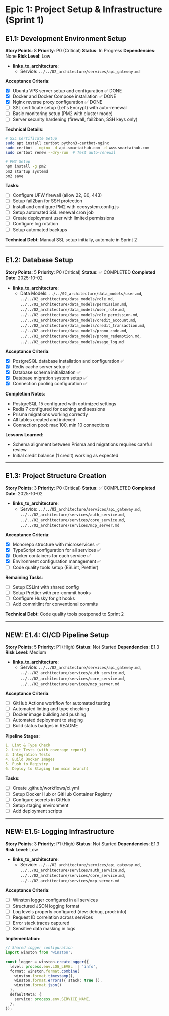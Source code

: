 # Epic 1: Project Setup & Infrastructure (Sprint 1)

## E1.1: Development Environment Setup

**Story Points**: 8
**Priority**: P0 (Critical)
**Status**: In Progress
**Dependencies**: None
**Risk Level**: Low
- **links_to_architecture**:
  - Service: `../../02_architecture/services/api_gateway.md`

**Acceptance Criteria**:

- [x] Ubuntu VPS server setup and configuration ✅ DONE
- [x] Docker and Docker Compose installation ✅ DONE
- [x] Nginx reverse proxy configuration ✅ DONE
- [ ] SSL certificate setup (Let's Encrypt) with auto-renewal
- [ ] Basic monitoring setup (PM2 with cluster mode)
- [ ] Server security hardening (firewall, fail2ban, SSH keys only)

**Technical Details**:

```bash
# SSL Certificate Setup
sudo apt install certbot python3-certbot-nginx
sudo certbot --nginx -d api.smartaihub.com -d www.smartaihub.com
sudo certbot renew --dry-run  # Test auto-renewal

# PM2 Setup
npm install -g pm2
pm2 startup systemd
pm2 save
```

**Tasks**:

- [ ] Configure UFW firewall (allow 22, 80, 443)
- [ ] Setup fail2ban for SSH protection
- [ ] Install and configure PM2 with ecosystem.config.js
- [ ] Setup automated SSL renewal cron job
- [ ] Create deployment user with limited permissions
- [ ] Configure log rotation
- [ ] Setup automated backups

**Technical Debt**: Manual SSL setup initially, automate in Sprint 2

---

## E1.2: Database Setup

**Story Points**: 5
**Priority**: P0 (Critical)
**Status**: ✅ COMPLETED
**Completed Date**: 2025-10-02
- **links_to_architecture**:
  - Data Models: `../../02_architecture/data_models/user.md`, `../../02_architecture/data_models/role.md`, `../../02_architecture/data_models/permission.md`, `../../02_architecture/data_models/user_role.md`, `../../02_architecture/data_models/role_permission.md`, `../../02_architecture/data_models/credit_account.md`, `../../02_architecture/data_models/credit_transaction.md`, `../../02_architecture/data_models/promo_code.md`, `../../02_architecture/data_models/promo_redemption.md`, `../../02_architecture/data_models/usage_log.md`

**Acceptance Criteria**:

- [x] PostgreSQL database installation and configuration ✅
- [x] Redis cache server setup ✅
- [x] Database schema initialization ✅
- [x] Database migration system setup ✅
- [x] Connection pooling configuration ✅

**Completion Notes**:

- PostgreSQL 15 configured with optimized settings
- Redis 7 configured for caching and sessions
- Prisma migrations working correctly
- All tables created and indexed
- Connection pool: max 100, min 10 connections

**Lessons Learned**:

- Schema alignment between Prisma and migrations requires careful review
- Initial credit balance (1 credit) working as expected

---

## E1.3: Project Structure Creation

**Story Points**: 3
**Priority**: P0 (Critical)
**Status**: ✅ COMPLETED
**Completed Date**: 2025-10-02
- **links_to_architecture**:
  - Service: `../../02_architecture/services/api_gateway.md`, `../../02_architecture/services/auth_service.md`, `../../02_architecture/services/core_service.md`, `../../02_architecture/services/mcp_server.md`

**Acceptance Criteria**:

- [x] Monorepo structure with microservices ✅
- [x] TypeScript configuration for all services ✅
- [x] Docker containers for each service ✅
- [x] Environment configuration management ✅
- [ ] Code quality tools setup (ESLint, Prettier)

**Remaining Tasks**:

- [ ] Setup ESLint with shared config
- [ ] Setup Prettier with pre-commit hooks
- [ ] Configure Husky for git hooks
- [ ] Add commitlint for conventional commits

**Technical Debt**: Code quality tools postponed to Sprint 2

---

## NEW: E1.4: CI/CD Pipeline Setup

**Story Points**: 5
**Priority**: P1 (High)
**Status**: Not Started
**Dependencies**: E1.3
**Risk Level**: Medium
- **links_to_architecture**:
  - Service: `../../02_architecture/services/api_gateway.md`, `../../02_architecture/services/auth_service.md`, `../../02_architecture/services/core_service.md`, `../../02_architecture/services/mcp_server.md`

**Acceptance Criteria**:

- [ ] GitHub Actions workflow for automated testing
- [ ] Automated linting and type checking
- [ ] Docker image building and pushing
- [ ] Automated deployment to staging
- [ ] Build status badges in README

**Pipeline Stages**:

```yaml
1. Lint & Type Check
2. Unit Tests (with coverage report)
3. Integration Tests
4. Build Docker Images
5. Push to Registry
6. Deploy to Staging (on main branch)
```

**Tasks**:

- [ ] Create .github/workflows/ci.yml
- [ ] Setup Docker Hub or GitHub Container Registry
- [ ] Configure secrets in GitHub
- [ ] Setup staging environment
- [ ] Add deployment scripts

---

## NEW: E1.5: Logging Infrastructure

**Story Points**: 3
**Priority**: P1 (High)
**Status**: Not Started
**Dependencies**: E1.3
**Risk Level**: Low
- **links_to_architecture**:
  - Service: `../../02_architecture/services/api_gateway.md`, `../../02_architecture/services/auth_service.md`, `../../02_architecture/services/core_service.md`, `../../02_architecture/services/mcp_server.md`

**Acceptance Criteria**:

- [ ] Winston logger configured in all services
- [ ] Structured JSON logging format
- [ ] Log levels properly configured (dev: debug, prod: info)
- [ ] Request ID correlation across services
- [ ] Error stack traces captured
- [ ] Sensitive data masking in logs

**Implementation**:

```typescript
// Shared logger configuration
import winston from 'winston';

const logger = winston.createLogger({
  level: process.env.LOG_LEVEL || 'info',
  format: winston.format.combine(
    winston.format.timestamp(),
    winston.format.errors({ stack: true }),
    winston.format.json()
  ),
  defaultMeta: {
    service: process.env.SERVICE_NAME,
  },
});